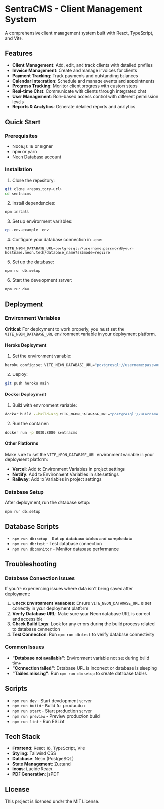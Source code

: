 # SentraCMS - Client Management System

A comprehensive client management system built with React, TypeScript, and Vite.

## Features

- **Client Management**: Add, edit, and track clients with detailed profiles
- **Invoice Management**: Create and manage invoices for clients
- **Payment Tracking**: Track payments and outstanding balances
- **Calendar Integration**: Schedule and manage events and appointments
- **Progress Tracking**: Monitor client progress with custom steps
- **Real-time Chat**: Communicate with clients through integrated chat
- **User Management**: Role-based access control with different permission levels
- **Reports & Analytics**: Generate detailed reports and analytics

## Quick Start

### Prerequisites
- Node.js 18 or higher
- npm or yarn
- Neon Database account

### Installation

1. Clone the repository:
```bash
git clone <repository-url>
cd sentracms
```

2. Install dependencies:
```bash
npm install
```

3. Set up environment variables:
```bash
cp .env.example .env
```

4. Configure your database connection in `.env`:
```env
VITE_NEON_DATABASE_URL=postgresql://username:password@your-hostname.neon.tech/database_name?sslmode=require
```

5. Set up the database:
```bash
npm run db:setup
```

6. Start the development server:
```bash
npm run dev
```

## Deployment

### Environment Variables

**Critical**: For deployment to work properly, you must set the `VITE_NEON_DATABASE_URL` environment variable in your deployment platform.

#### Heroku Deployment

1. Set the environment variable:
```bash
heroku config:set VITE_NEON_DATABASE_URL="postgresql://username:password@your-hostname.neon.tech/database_name?sslmode=require"
```

2. Deploy:
```bash
git push heroku main
```

#### Docker Deployment

1. Build with environment variable:
```bash
docker build --build-arg VITE_NEON_DATABASE_URL="postgresql://username:password@your-hostname.neon.tech/database_name?sslmode=require" -t sentracms .
```

2. Run the container:
```bash
docker run -p 8080:8080 sentracms
```

#### Other Platforms

Make sure to set the `VITE_NEON_DATABASE_URL` environment variable in your deployment platform:

- **Vercel**: Add to Environment Variables in project settings
- **Netlify**: Add to Environment Variables in site settings
- **Railway**: Add to Variables in project settings

### Database Setup

After deployment, run the database setup:
```bash
npm run db:setup
```

## Database Scripts

- `npm run db:setup` - Set up database tables and sample data
- `npm run db:test` - Test database connection
- `npm run db:monitor` - Monitor database performance

## Troubleshooting

### Database Connection Issues

If you're experiencing issues where data isn't being saved after deployment:

1. **Check Environment Variables**: Ensure `VITE_NEON_DATABASE_URL` is set correctly in your deployment platform
2. **Verify Database URL**: Make sure your Neon database URL is correct and accessible
3. **Check Build Logs**: Look for any errors during the build process related to database connection
4. **Test Connection**: Run `npm run db:test` to verify database connectivity

### Common Issues

- **"Database not available"**: Environment variable not set during build time
- **"Connection failed"**: Database URL is incorrect or database is sleeping
- **"Tables missing"**: Run `npm run db:setup` to create database tables

## Scripts

- `npm run dev` - Start development server
- `npm run build` - Build for production
- `npm run start` - Start production server
- `npm run preview` - Preview production build
- `npm run lint` - Run ESLint

## Tech Stack

- **Frontend**: React 18, TypeScript, Vite
- **Styling**: Tailwind CSS
- **Database**: Neon (PostgreSQL)
- **State Management**: Zustand
- **Icons**: Lucide React
- **PDF Generation**: jsPDF

## License

This project is licensed under the MIT License.
